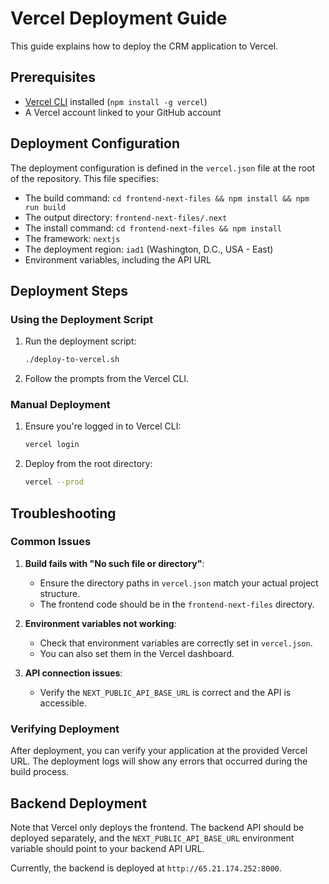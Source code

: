# Vercel Deployment Guide

This guide explains how to deploy the CRM application to Vercel.

## Prerequisites

- [Vercel CLI](https://vercel.com/docs/cli) installed (`npm install -g vercel`)
- A Vercel account linked to your GitHub account

## Deployment Configuration

The deployment configuration is defined in the `vercel.json` file at the root of the repository. This file specifies:

- The build command: `cd frontend-next-files && npm install && npm run build`
- The output directory: `frontend-next-files/.next`
- The install command: `cd frontend-next-files && npm install`
- The framework: `nextjs`
- The deployment region: `iad1` (Washington, D.C., USA - East)
- Environment variables, including the API URL

## Deployment Steps

### Using the Deployment Script

1. Run the deployment script:
   ```bash
   ./deploy-to-vercel.sh
   ```

2. Follow the prompts from the Vercel CLI.

### Manual Deployment

1. Ensure you're logged in to Vercel CLI:
   ```bash
   vercel login
   ```

2. Deploy from the root directory:
   ```bash
   vercel --prod
   ```

## Troubleshooting

### Common Issues

1. **Build fails with "No such file or directory"**:
   - Ensure the directory paths in `vercel.json` match your actual project structure.
   - The frontend code should be in the `frontend-next-files` directory.

2. **Environment variables not working**:
   - Check that environment variables are correctly set in `vercel.json`.
   - You can also set them in the Vercel dashboard.

3. **API connection issues**:
   - Verify the `NEXT_PUBLIC_API_BASE_URL` is correct and the API is accessible.

### Verifying Deployment

After deployment, you can verify your application at the provided Vercel URL. The deployment logs will show any errors that occurred during the build process.

## Backend Deployment

Note that Vercel only deploys the frontend. The backend API should be deployed separately, and the `NEXT_PUBLIC_API_BASE_URL` environment variable should point to your backend API URL.

Currently, the backend is deployed at `http://65.21.174.252:8000`.
